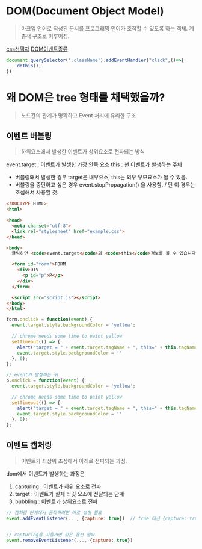 # DOM(Document Object Model)
> 마크업 언어로 작성된 문서를 프로그래밍 언어가 조작할 수 있도록 하는 객체.  계층적 구조로 이루어짐. 


[css선택자](posts/dev/Front/css선택자.md)
[DOM이벤트종류](posts/dev/Front/DOM이벤트종류.md)
```js
document.querySelector('.className').addEventHandler("click",()=>{
    doThis();
})
```


# 왜 DOM은 tree 형태를 채택했을까?
> 노드간의 관계가 명확하고 Event 처리에 유리한 구조


## 이벤트 버블링
> 하위요소에서 발생한 이벤트가 상위요소로 전파되는 방식

event.target : 이벤트가 발생한 가장 안쪽 요소
this : 현 이벤트가 발생하는 주체
- 버블링돼서 발생한 경우 target은 내부요소, this는 외부 부모요소가 될 수 있음.
- 버블링을 중단하고 싶은 경우 event.stopPropagation() 을 사용함. / 단 이 경우는 조심해서 사용할 것. 

```html
<!DOCTYPE HTML>
<html>

<head>
  <meta charset="utf-8">
  <link rel="stylesheet" href="example.css">
</head>

<body>
  클릭하면 <code>event.target</code>과 <code>this</code>정보를 볼 수 있습니다.

  <form id="form">FORM
    <div>DIV
      <p id="p">P</p>
    </div>
  </form>

  <script src="script.js"></script>
</body>
</html>
```


```js
form.onclick = function(event) {
  event.target.style.backgroundColor = 'yellow';

  // chrome needs some time to paint yellow
  setTimeout(() => {
    alert("target = " + event.target.tagName + ", this=" + this.tagName);
    event.target.style.backgroundColor = ''
  }, 0);
};

// event가 발생하는 위
p.onclick = function(event) {
  event.target.style.backgroundColor = 'yellow';

  // chrome needs some time to paint yellow
  setTimeout(() => {
    alert("target = " + event.target.tagName + ", this=" + this.tagName);
    event.target.style.backgroundColor = ''
  }, 0);
};


```



## 이벤트 캡처링
> 이벤트가 최상위 조상에서 아래로 전파되는 과정.

dom에서 이벤트가 발생하는 과정은
1. capturing : 이벤트가 하위 요소로 전파
2. target : 이벤트가 실제 타깃 요소에 전달되는 단계
3. bubbling : 이벤트가 상위요소로 전파

```js
// 캠처링 단계에서 동작하려면 따로 설정 필요
event.addEventListener(..., {capture: true})  // true 대신 {capture: true} 로 쓰는게 명시적
```

```js

// capturing을 지울거면 같은 옵션 필요
event.removeEventListener(..., {capture: true}) 

```



